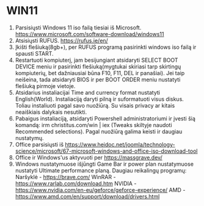 # WIN11
1. Parsisiųsti Windows 11 iso failą tiesiai iš Microsoft. https://www.microsoft.com/software-download/windows11
2. Atsisiųsti RUFUS. https://rufus.ie/en/
3. Įkišti flešiuką(8gb+), per RUFUS programą pasirinkti windows iso failą ir spausti START.
4. Restartuoti kompiuterį, jam besijungiant atsidaryti SELECT BOOT DEVICE meniu ir pasirinkti flešiuką(mygtukai skiriasi tarp skirtingų kompiuterių, bet dažniausiai būna F10, F11, DEL ir panašiai). Jei taip neišeina, tada atsidaryti BIOS ir per BOOT ORDER meniu nustatyti flešiuką pirmoje vietoje.
5. Atsidarius instaliacijai Time and currency format nustatyti English(World). Instaliaciją daryti pilną ir suformatuoti visus diskus. Toliau instaliuoti pagal savo nuožiūrą. Su visais privacy ar kitais neaiškiais dalykais nesutikti.
7. Pabaigus instaliaciją, atsidaryti Powershell administratoriumi ir įvesti šią komandą: irm christitus.com/win | iex (Tweaks skiltyje naudoti Recommended selections). Pagal nuožiūrą galima keisti ir daugiau nustatymų.
8. Office parsisiųsti iš https://www.heidoc.net/joomla/technology-science/microsoft/67-microsoft-windows-and-office-iso-download-tool
9. Office ir Windows'us aktyvuoti per https://massgrave.dev/
10. Windows nustatymuose išjūngti Game Bar ir power plan nustatymuose nustatyti Ultimate performance planą.
Daugiau reikalingų programų:
Naršyklė - https://brave.com/
WinRAR - https://www.rarlab.com/download.htm
NVIDIA - https://www.nvidia.com/en-eu/geforce/geforce-experience/
AMD - https://www.amd.com/en/support/download/drivers.html
